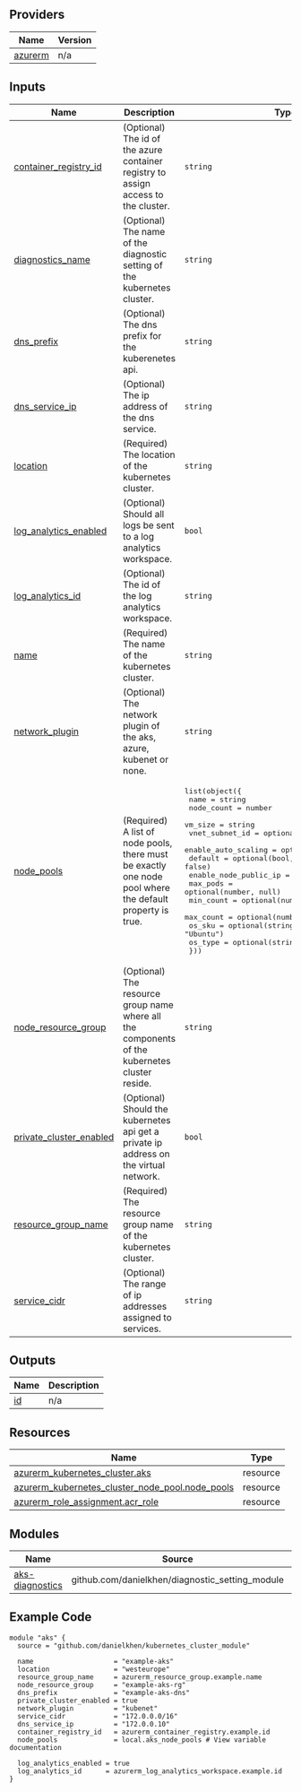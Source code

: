 <!-- BEGIN_TF_DOCS -->

## Providers

| Name | Version |
|------|---------|
| <a name="provider_azurerm"></a> [azurerm](#provider\_azurerm) | n/a |

## Inputs

| Name | Description | Type | Default | Required |
|------|-------------|------|---------|:--------:|
| <a name="input_container_registry_id"></a> [container\_registry\_id](#input\_container\_registry\_id) | (Optional) The id of the azure container registry to assign access to the cluster. | `string` | `null` | no |
| <a name="input_diagnostics_name"></a> [diagnostics\_name](#input\_diagnostics\_name) | (Optional) The name of the diagnostic setting of the kubernetes cluster. | `string` | `"aks-diagnostics"` | no |
| <a name="input_dns_prefix"></a> [dns\_prefix](#input\_dns\_prefix) | (Optional) The dns prefix for the kuberenetes api. | `string` | `null` | no |
| <a name="input_dns_service_ip"></a> [dns\_service\_ip](#input\_dns\_service\_ip) | (Optional) The ip address of the dns service. | `string` | `null` | no |
| <a name="input_location"></a> [location](#input\_location) | (Required) The location of the kubernetes cluster. | `string` | n/a | yes |
| <a name="input_log_analytics_enabled"></a> [log\_analytics\_enabled](#input\_log\_analytics\_enabled) | (Optional) Should all logs be sent to a log analytics workspace. | `bool` | `false` | no |
| <a name="input_log_analytics_id"></a> [log\_analytics\_id](#input\_log\_analytics\_id) | (Optional) The id of the log analytics workspace. | `string` | `null` | no |
| <a name="input_name"></a> [name](#input\_name) | (Required) The name of the kubernetes cluster. | `string` | n/a | yes |
| <a name="input_network_plugin"></a> [network\_plugin](#input\_network\_plugin) | (Optional) The network plugin of the aks, azure, kubenet or none. | `string` | `"none"` | no |
| <a name="input_node_pools"></a> [node\_pools](#input\_node\_pools) | (Required) A list of node pools, there must be exactly one node pool where the default property is true. | <pre>list(object({<br>    name                  = string<br>    node_count            = number<br>    vm_size               = string<br>    vnet_subnet_id        = optional(string, null)<br>    enable_auto_scaling   = optional(bool, false)<br>    default               = optional(bool, false)<br>    enable_node_public_ip = optional(bool, false)<br>    max_pods              = optional(number, null)<br>    min_count             = optional(number, null)<br>    max_count             = optional(number, null)<br>    os_sku                = optional(string, "Ubuntu")<br>    os_type               = optional(string, "Linux")<br>  }))</pre> | n/a | yes |
| <a name="input_node_resource_group"></a> [node\_resource\_group](#input\_node\_resource\_group) | (Optional) The resource group name where all the components of the kubernetes cluster reside. | `string` | `null` | no |
| <a name="input_private_cluster_enabled"></a> [private\_cluster\_enabled](#input\_private\_cluster\_enabled) | (Optional) Should the kubernetes api get a private ip address on the virtual network. | `bool` | `true` | no |
| <a name="input_resource_group_name"></a> [resource\_group\_name](#input\_resource\_group\_name) | (Required) The resource group name of the kubernetes cluster. | `string` | n/a | yes |
| <a name="input_service_cidr"></a> [service\_cidr](#input\_service\_cidr) | (Optional) The range of ip addresses assigned to services. | `string` | `null` | no |

## Outputs

| Name | Description |
|------|-------------|
| <a name="output_id"></a> [id](#output\_id) | n/a |

## Resources

| Name | Type |
|------|------|
| [azurerm_kubernetes_cluster.aks](https://registry.terraform.io/providers/hashicorp/azurerm/latest/docs/resources/kubernetes_cluster) | resource |
| [azurerm_kubernetes_cluster_node_pool.node_pools](https://registry.terraform.io/providers/hashicorp/azurerm/latest/docs/resources/kubernetes_cluster_node_pool) | resource |
| [azurerm_role_assignment.acr_role](https://registry.terraform.io/providers/hashicorp/azurerm/latest/docs/resources/role_assignment) | resource |

## Modules

| Name | Source | Version |
|------|--------|---------|
| <a name="module_aks-diagnostics"></a> [aks-diagnostics](#module\_aks-diagnostics) | github.com/danielkhen/diagnostic_setting_module | n/a |

## Example Code

```hcl
module "aks" {
  source = "github.com/danielkhen/kubernetes_cluster_module"

  name                    = "example-aks"
  location                = "westeurope"
  resource_group_name     = azurerm_resource_group.example.name
  node_resource_group     = "example-aks-rg"
  dns_prefix              = "example-aks-dns"
  private_cluster_enabled = true
  network_plugin          = "kubenet"
  service_cidr            = "172.0.0.0/16"
  dns_service_ip          = "172.0.0.10"
  container_registry_id   = azurerm_container_registry.example.id
  node_pools              = local.aks_node_pools # View variable documentation

  log_analytics_enabled = true
  log_analytics_id      = azurerm_log_analytics_workspace.example.id
}
```
<!-- END_TF_DOCS -->